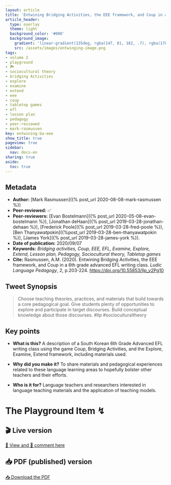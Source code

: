 ```yaml
---
layout: article
title: 'Entwining Bridging Activities, the EEE framework, and Coup in a 6th grade advanced EFL writing class'
article_header:
  type: overlay
  theme: light
  background_color: '#000'
  background_image:
    gradient: 'linear-gradient(135deg, rgba(147, 81, 182, .7), rgba(178, 236, 145, .7))'
    src: /assets/images/entwinging-image.png
tags:
- volume 2
- playground
- 🏞
- sociocultural theory
- bridging Activities
- explore
- examine
- extend
- eee
- coup
- tabletop games
- efl
- lesson plan
- pedagogy
- peer-reviewed
- mark-rasmussen
key: entwining-ba-eee
show_title: true
pageview: true
sidebar:
  nav: docs-en
sharing: true
aside:
  toc: true
---
```


<!--more-->

<meta name="citation_title" content="Entwining Bridging Activities, the EEE framework, and Coup in a 6th grade advanced EFL writing class">
<meta name="citation_author" content="Rasmussen, Mark">
<meta name="citation_publication_date" content="2020/09/08">
<meta name="citation_journal_title" content="Ludic Language Pedagogy">
<meta name="citation_volume" content="2">
<meta name="citation_firstpage" content="203">
<meta name="citation_lastpage" content="224">
<meta name="citation_pdf_url" content="http://www.llpjournal.org/assets/publication-pdfs/rasmussen-entwining-bridging-activities-eee.pdf">

## Metadata

- **Author:** [Mark Rasmussen]({% post_url 2020-08-08-mark-rasmussen %})
- **Peer-reviewed:** ✅
- **Peer-reviewers:** [Evan Bostelmann]({% post_url 2020-05-08-evan-bostelmann %}), [Jonathan deHaan]({% post_url 2019-03-28-jonathan-dehaan %}), [Frederick Poole]({% post_url 2019-03-28-fred-poole %}), [Ben Thanyawatpokin]({%post_url 2019-03-28-ben-thanyawatpokin %}), [James York]({% post_url 2019-03-28-james-york %}).
- **Date of publication:** 2020/09/07
- **Keywords:** *Bridging activities, Coup, EEE, EFL, Examine, Explore, Extend, Lesson plan, Pedagogy, Sociocultural theory, Tabletop games*
- **Cite:** Rasmussen, A.M. (2020). Entwining Bridging Activities, the EEE framework, and Coup in a 6th grade advanced EFL writing class. *Ludic Language Pedagogy*, 2, p.203-224. https://doi.org/10.55853/llp_v2Pg10

## Tweet Synopsis 

> Choose teaching theories, practices, and materials that build towards a core pedagogical goal. Give students plenty of opportunities to explore and participate in target discourses. Build conceptual knowledge about those discourses. #llp #socioculturaltheory


## Key points

- **What is this?** A description of a South Korean 6th Grade Advanced EFL writing class using the game Coup, Bridging Activities, and the Explore, Examine, Extend framework, including materials used.
  
- **Why did you make it?** To share materials and pedagogical experiences related to these language learning areas to hopefully bolster other teachers and their efforts.

- **Who is it for?** Language teachers and researchers interested in language teaching materials and the application of teaching models.


# The Playground Item ↯

## 🎬 Live version

<a class="button button--success button--rounded button--lg" href="https://docs.google.com/document/d/1QjsEui_YuKFiKuoQzRBKZRVTQAiaBoWJB4YeQXSEo3s/edit?usp=sharing">👀 View and 📝 comment here </a> 

## 📥 PDF (published) version

<a class="button button--action button--rounded button--lg" href="/assets/publication-pdfs/rasmussen-entwining-bridging-activities-eee.pdf"><i class="fas fa-file-download"></i> 📥 Download the PDF </a>
